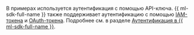 В примерах используется аутентификация с помощью API-ключа. {{ ml-sdk-full-name }} также поддерживает аутентификацию с помощью [IAM-токена](../../iam/concepts/authorization/iam-token.md) и [OAuth-токена](../../iam/concepts/authorization/oauth-token.md). Подробнее см. в разделе [Аутентификация в {{ ml-sdk-full-name }}](../../ai-studio/sdk/index.md#authentication).
